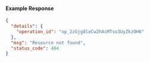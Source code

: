 <!-- Code generated for API Clients. DO NOT EDIT. -->

#### Example Response

```json
{
  "details": {
    "operation_id": "op_2zGjg8loCw2hAcMTso3UyZkzOH6"
  },
  "msg": "Resource not found",
  "status_code": 404
}
```
